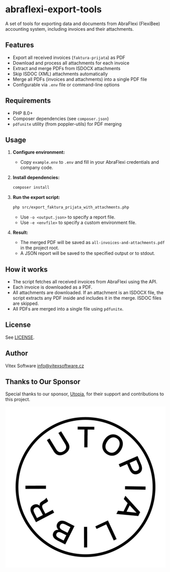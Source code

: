# abraflexi-export-tools

A set of tools for exporting data and documents from AbraFlexi (FlexiBee) accounting system, including invoices and their attachments.

## Features

- Export all received invoices (`faktura-prijata`) as PDF
- Download and process all attachments for each invoice
- Extract and merge PDFs from ISDOCX attachments
- Skip ISDOC (XML) attachments automatically
- Merge all PDFs (invoices and attachments) into a single PDF file
- Configurable via `.env` file or command-line options

## Requirements

- PHP 8.0+
- Composer dependencies (see `composer.json`)
- `pdfunite` utility (from poppler-utils) for PDF merging

## Usage

1. **Configure environment:**
   - Copy `example.env` to `.env` and fill in your AbraFlexi credentials and company code.

2. **Install dependencies:**
   ```bash
   composer install
   ```

3. **Run the export script:**
   ```bash
   php src/export_faktura_prijata_with_attachments.php
   ```
   - Use `-o <output.json>` to specify a report file.
   - Use `-e <envfile>` to specify a custom environment file.

4. **Result:**
   - The merged PDF will be saved as `all-invoices-and-attachments.pdf` in the project root.
   - A JSON report will be saved to the specified output or to stdout.

## How it works

- The script fetches all received invoices from AbraFlexi using the API.
- Each invoice is downloaded as a PDF.
- All attachments are downloaded. If an attachment is an ISDOCX file, the script extracts any PDF inside and includes it in the merge. ISDOC files are skipped.
- All PDFs are merged into a single file using `pdfunite`.

## License

See [LICENSE](LICENSE).

## Author

Vitex Software <info@vitexsoftware.cz>

## Thanks to Our Sponsor

Special thanks to our sponsor, [Utopia](https://utopia.cz/), for their support and contributions to this project.

![Project Logo](utopialibri.svg)
